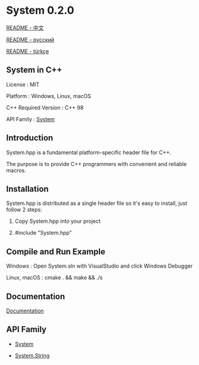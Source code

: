 # System 0.2.0

[README - 中文](https://github.com/CodeMouse179/System/blob/main/Doc/README_CN.md)

[README - русский](https://github.com/CodeMouse179/System/blob/main/Doc/README_RU.md)

[README - türkçe](https://github.com/CodeMouse179/System/blob/main/Doc/README_TR.md)

## System in C++

License : MIT

Platform : Windows, Linux, macOS

C++ Required Version : C++ 98

API Family : [System](https://github.com/CodeMouse179/System)

## Introduction

System.hpp is a fundamental platform-specific header file for C++.

The purpose is to provide C++ programmers with convenient and reliable macros.

## Installation

System.hpp is distributed as a single header file so it's easy to install, just follow 2 steps:

1. Copy System.hpp into your project

2. #include "System.hpp"

## Compile and Run Example

Windows : Open System.sln with VisualStudio and click Windows Debugger

Linux, macOS : cmake . && make && ./s

## Documentation

[Documentation](https://github.com/CodeMouse179/System/blob/main/Doc/README.md)

## API Family

* [System](https://github.com/CodeMouse179/System)

* [System.String](https://github.com/CodeMouse179/String)